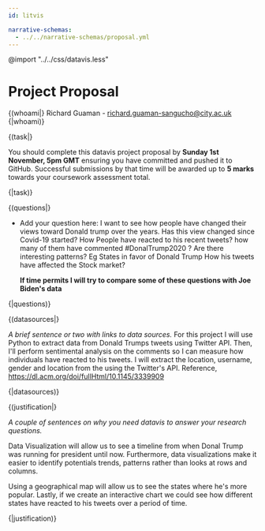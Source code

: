 ```yaml
---
id: litvis

narrative-schemas:
  - ../../narrative-schemas/proposal.yml
---
```


@import "../../css/datavis.less"

# Project Proposal

{(whoami|}
Richard Guaman - richard.guaman-sangucho@city.ac.uk
{|whoami)}

{(task|}

You should complete this datavis project proposal by **Sunday 1st November, 5pm GMT** ensuring you have committed and pushed it to GitHub. Successful submissions by that time will be awarded up to **5 marks** towards your coursework assessment total.

{|task)}

{(questions|}

- Add your question here:
  I want to see how people have changed their views toward Donald trump over the years.
  Has this view changed since Covid-19 started?
  How People have reacted to his recent tweets? how many of them have commented #DonalTrump2020 ?
  Are there interesting patterns? Eg States in favor of Donald Trump
  How his tweets have affected the Stock market?

  **If time permits I will try to compare some of these questions with Joe Biden's data**

{|questions)}

{(datasources|}

_A brief sentence or two with links to data sources._
For this project I will use Python to extract data from Donald Trumps tweets using Twitter API. Then, I'll perform sentimental analysis on the comments so I can measure how individuals have reacted to his tweets. I will extract the location, username, gender and location from the using the Twitter's API.
Reference, https://dl.acm.org/doi/fullHtml/10.1145/3339909

{|datasources)}

{(justification|}

_A couple of sentences on why you need datavis to answer your research questions._

Data Visualization will allow us to see a timeline from when Donal Trump was running for president until now. Furthermore, data visualizations make it easier to identify potentials trends, patterns rather than looks at rows and columns.

Using a geographical map will allow us to see the states where he's more popular. Lastly, if we create an interactive chart we could see how different states have reacted to his tweets over a period of time.

{|justification)}
